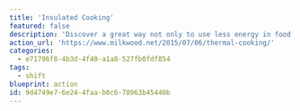 ```yaml
---
title: 'Insulated Cooking'
featured: false
description: 'Discover a great way not only to use less energy in food preparation, but to serve tastier and more nutritious meals at the same time.  Any recipe that calls for boiling, simmering, steaming, or roasting will often taste better— [hot from the haybox](https://www.motherearthnews.com/diy/haybox-cooking-zmaz80jfzraw) — than it would with regular stove preparation ... and you''ll save heat energy at the same time.  You can pick up a pot-sized [thermal cooker](http://www.cookingworld.biz/thermal-cooker-guide/), or simply put a blanket in a cooler.'
action_url: 'https://www.milkwood.net/2015/07/06/thermal-cooking/'
categories:
  - e71796f8-4b3d-4f40-a1a8-527fb0fdf854
tags:
  - shift
blueprint: action
id: 9d4749e7-6e24-4faa-b0c6-78963b45440b
---
```

